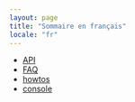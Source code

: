 ```yaml
---
layout: page
title: "Sommaire en français"
locale: "fr"
---
```




<ul>
<li><a href="/fr/api">API</a></li>
<li><a href="/fr/faq">FAQ</a></li>
<li><a href="/fr/howtos">howtos</a></li>
<li><a href="/fr/console">console</a></li>
</ul>